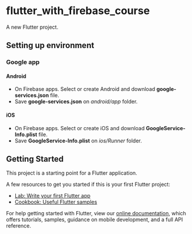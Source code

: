 # flutter_with_firebase_course

A new Flutter project.

## Setting up environment

### Google app

#### Android

-   On Firebase apps. Select or create Android and download **google-services.json** file.
-   Save **google-services.json** on _android/app_ folder.

#### iOS

-   On Firebase apps. Select or create iOS and download **GoogleService-Info.plist** file.
-   Save **GoogleService-Info.plist** on _ios/Runner_ folder.

## Getting Started

This project is a starting point for a Flutter application.

A few resources to get you started if this is your first Flutter project:

-   [Lab: Write your first Flutter app](https://flutter.dev/docs/get-started/codelab)
-   [Cookbook: Useful Flutter samples](https://flutter.dev/docs/cookbook)

For help getting started with Flutter, view our
[online documentation](https://flutter.dev/docs), which offers tutorials,
samples, guidance on mobile development, and a full API reference.

